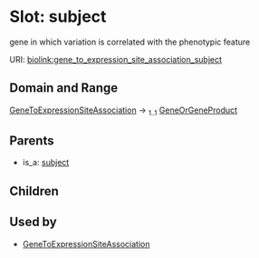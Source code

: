 
# Slot: subject


gene in which variation is correlated with the phenotypic feature

URI: [biolink:gene_to_expression_site_association_subject](https://w3id.org/biolink/vocab/gene_to_expression_site_association_subject)


## Domain and Range

[GeneToExpressionSiteAssociation](GeneToExpressionSiteAssociation.md) &#8594;  <sub>1..1</sub> [GeneOrGeneProduct](GeneOrGeneProduct.md)

## Parents

 *  is_a: [subject](subject.md)

## Children


## Used by

 * [GeneToExpressionSiteAssociation](GeneToExpressionSiteAssociation.md)
